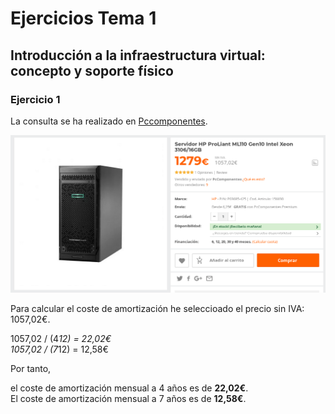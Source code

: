 # Ejercicios Tema 1
## Introducción a la infraestructura virtual: concepto y soporte físico

### Ejercicio 1
La consulta se ha realizado en [Pccomponentes](https://www.pccomponentes.com/servidor-hp-proliant-ml110-gen10-intel-xeon-3106-16gb).

![imagen](img/t1/ej1server.png)

Para calcular el coste de amortización he seleccioado el precio sin IVA: 1057,02€.

1057,02 / (4*12) = 22,02€  
1057,02 / (7*12) = 12,58€

Por tanto, 

el coste de amortización mensual a 4 años es de __22,02€__.  
El coste de amortización mensual a 7 años es de __12,58€__.

